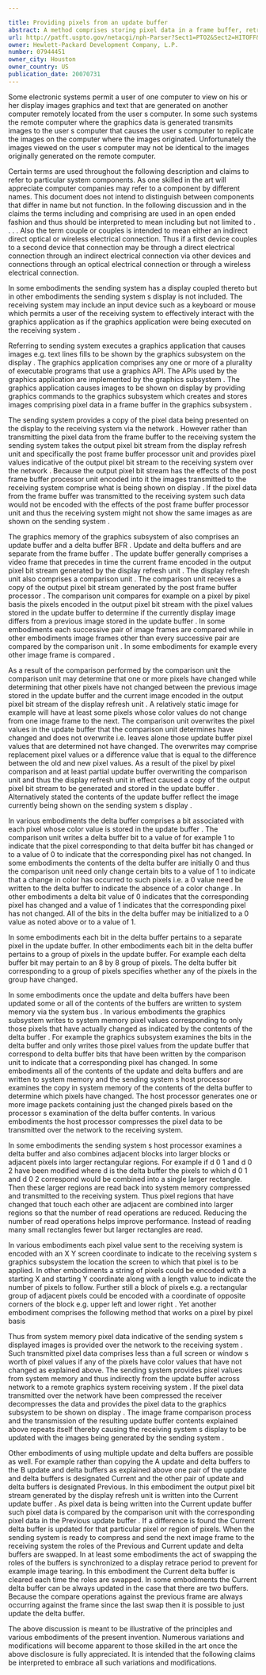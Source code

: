 ```yaml
---

title: Providing pixels from an update buffer
abstract: A method comprises storing pixel data in a frame buffer, retrieving the pixel data from the frame buffer and processing at least one pixel value of the pixel data to generate an output pixel bit stream. The method further comprises storing pixel values in a first update buffer. The pixel values are derived from the output pixel bit stream. The method also comprises providing the pixel values from the first update buffer across a network to a remote graphics system.
url: http://patft.uspto.gov/netacgi/nph-Parser?Sect1=PTO2&Sect2=HITOFF&p=1&u=%2Fnetahtml%2FPTO%2Fsearch-adv.htm&r=1&f=G&l=50&d=PALL&S1=07944451&OS=07944451&RS=07944451
owner: Hewlett-Packard Development Company, L.P.
number: 07944451
owner_city: Houston
owner_country: US
publication_date: 20070731
---
```

Some electronic systems permit a user of one computer to view on his or her display images graphics and text that are generated on another computer remotely located from the user s computer. In some such systems the remote computer where the graphics data is generated transmits images to the user s computer that causes the user s computer to replicate the images on the computer where the images originated. Unfortunately the images viewed on the user s computer may not be identical to the images originally generated on the remote computer.

Certain terms are used throughout the following description and claims to refer to particular system components. As one skilled in the art will appreciate computer companies may refer to a component by different names. This document does not intend to distinguish between components that differ in name but not function. In the following discussion and in the claims the terms including and comprising are used in an open ended fashion and thus should be interpreted to mean including but not limited to . . . . Also the term couple or couples is intended to mean either an indirect direct optical or wireless electrical connection. Thus if a first device couples to a second device that connection may be through a direct electrical connection through an indirect electrical connection via other devices and connections through an optical electrical connection or through a wireless electrical connection.

In some embodiments the sending system has a display coupled thereto but in other embodiments the sending system s display is not included. The receiving system may include an input device such as a keyboard or mouse which permits a user of the receiving system to effectively interact with the graphics application as if the graphics application were being executed on the receiving system .

Referring to sending system executes a graphics application that causes images e.g. text lines fills to be shown by the graphics subsystem on the display . The graphics application comprises any one or more of a plurality of executable programs that use a graphics API. The APIs used by the graphics application are implemented by the graphics subsystem . The graphics application causes images to be shown on display by providing graphics commands to the graphics subsystem which creates and stores images comprising pixel data in a frame buffer in the graphics subsystem .

The sending system provides a copy of the pixel data being presented on the display to the receiving system via the network . However rather than transmitting the pixel data from the frame buffer to the receiving system the sending system takes the output pixel bit stream from the display refresh unit and specifically the post frame buffer processor unit and provides pixel values indicative of the output pixel bit stream to the receiving system over the network . Because the output pixel bit stream has the effects of the post frame buffer processor unit encoded into it the images transmitted to the receiving system comprise what is being shown on display . If the pixel data from the frame buffer was transmitted to the receiving system such data would not be encoded with the effects of the post frame buffer processor unit and thus the receiving system might not show the same images as are shown on the sending system .

The graphics memory of the graphics subsystem of also comprises an update buffer and a delta buffer BFR . Update and delta buffers and are separate from the frame buffer . The update buffer generally comprises a video frame that precedes in time the current frame encoded in the output pixel bit stream generated by the display refresh unit . The display refresh unit also comprises a comparison unit . The comparison unit receives a copy of the output pixel bit stream generated by the post frame buffer processor . The comparison unit compares for example on a pixel by pixel basis the pixels encoded in the output pixel bit stream with the pixel values stored in the update buffer to determine if the currently display image differs from a previous image stored in the update buffer . In some embodiments each successive pair of image frames are compared while in other embodiments image frames other than every successive pair are compared by the comparison unit . In some embodiments for example every other image frame is compared .

As a result of the comparison performed by the comparison unit the comparison unit may determine that one or more pixels have changed while determining that other pixels have not changed between the previous image stored in the update buffer and the current image encoded in the output pixel bit stream of the display refresh unit . A relatively static image for example will have at least some pixels whose color values do not change from one image frame to the next. The comparison unit overwrites the pixel values in the update buffer that the comparison unit determines have changed and does not overwrite i.e. leaves alone those update buffer pixel values that are determined not have changed. The overwrites may comprise replacement pixel values or a difference value that is equal to the difference between the old and new pixel values. As a result of the pixel by pixel comparison and at least partial update buffer overwriting the comparison unit and thus the display refresh unit in effect caused a copy of the output pixel bit stream to be generated and stored in the update buffer . Alternatively stated the contents of the update buffer reflect the image currently being shown on the sending system s display .

In various embodiments the delta buffer comprises a bit associated with each pixel whose color value is stored in the update buffer . The comparison unit writes a delta buffer bit to a value of for example 1 to indicate that the pixel corresponding to that delta buffer bit has changed or to a value of 0 to indicate that the corresponding pixel has not changed. In some embodiments the contents of the delta buffer are initially 0 and thus the comparison unit need only change certain bits to a value of 1 to indicate that a change in color has occurred to such pixels i.e. a 0 value need be written to the delta buffer to indicate the absence of a color change . In other embodiments a delta bit value of 0 indicates that the corresponding pixel has changed and a value of 1 indicates that the corresponding pixel has not changed. All of the bits in the delta buffer may be initialized to a 0 value as noted above or to a value of 1. 

In some embodiments each bit in the delta buffer pertains to a separate pixel in the update buffer. In other embodiments each bit in the delta buffer pertains to a group of pixels in the update buffer. For example each delta buffer bit may pertain to an 8 by 8 group of pixels. The delta buffer bit corresponding to a group of pixels specifies whether any of the pixels in the group have changed.

In some embodiments once the update and delta buffers have been updated some or all of the contents of the buffers are written to system memory via the system bus . In various embodiments the graphics subsystem writes to system memory pixel values corresponding to only those pixels that have actually changed as indicated by the contents of the delta buffer . For example the graphics subsystem examines the bits in the delta buffer and only writes those pixel values from the update buffer that correspond to delta buffer bits that have been written by the comparison unit to indicate that a corresponding pixel has changed. In some embodiments all of the contents of the update and delta buffers and are written to system memory and the sending system s host processor examines the copy in system memory of the contents of the delta buffer to determine which pixels have changed. The host processor generates one or more image packets containing just the changed pixels based on the processor s examination of the delta buffer contents. In various embodiments the host processor compresses the pixel data to be transmitted over the network to the receiving system.

In some embodiments the sending system s host processor examines a delta buffer and also combines adjacent blocks into larger blocks or adjacent pixels into larger rectangular regions. For example if d 0 1 and d 0 2 have been modified where d is the delta buffer the pixels to which d 0 1 and d 0 2 correspond would be combined into a single larger rectangle. Then these larger regions are read back into system memory compressed and transmitted to the receiving system. Thus pixel regions that have changed that touch each other are adjacent are combined into larger regions so that the number of read operations are reduced. Reducing the number of read operations helps improve performance. Instead of reading many small rectangles fewer but larger rectangles are read.

In various embodiments each pixel value sent to the receiving system is encoded with an X Y screen coordinate to indicate to the receiving system s graphics subsystem the location the screen to which that pixel is to be applied. In other embodiments a string of pixels could be encoded with a starting X and starting Y coordinate along with a length value to indicate the number of pixels to follow. Further still a block of pixels e.g. a rectangular group of adjacent pixels could be encoded with a coordinate of opposite corners of the block e.g. upper left and lower right . Yet another embodiment comprises the following method that works on a pixel by pixel basis 

Thus from system memory pixel data indicative of the sending system s displayed images is provided over the network to the receiving system . Such transmitted pixel data comprises less than a full screen or window s worth of pixel values if any of the pixels have color values that have not changed as explained above. The sending system provides pixel values from system memory and thus indirectly from the update buffer across network to a remote graphics system receiving system . If the pixel data transmitted over the network have been compressed the receiver decompresses the data and provides the pixel data to the graphics subsystem to be shown on display . The image frame comparison process and the transmission of the resulting update buffer contents explained above repeats itself thereby causing the receiving system s display to be updated with the images being generated by the sending system .

Other embodiments of using multiple update and delta buffers are possible as well. For example rather than copying the A update and delta buffers to the B update and delta buffers as explained above one pair of the update and delta buffers is designated Current and the other pair of update and delta buffers is designated Previous. In this embodiment the output pixel bit stream generated by the display refresh unit is written into the Current update buffer . As pixel data is being written into the Current update buffer such pixel data is compared by the comparison unit with the corresponding pixel data in the Previous update buffer . If a difference is found the Current delta buffer is updated for that particular pixel or region of pixels. When the sending system is ready to compress and send the next image frame to the receiving system the roles of the Previous and Current update and delta buffers are swapped. In at least some embodiments the act of swapping the roles of the buffers is synchronized to a display retrace period to prevent for example image tearing. In this embodiment the Current delta buffer is cleared each time the roles are swapped. In some embodiments the Current delta buffer can be always updated in the case that there are two buffers. Because the compare operations against the previous frame are always occurring against the frame since the last swap then it is possible to just update the delta buffer.

The above discussion is meant to be illustrative of the principles and various embodiments of the present invention. Numerous variations and modifications will become apparent to those skilled in the art once the above disclosure is fully appreciated. It is intended that the following claims be interpreted to embrace all such variations and modifications.

